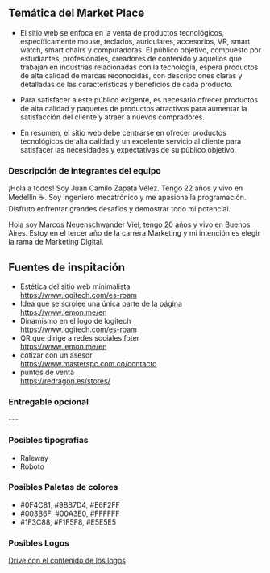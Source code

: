 <h2>Temática del Market Place</h2>

* El sitio web se enfoca en la venta de productos tecnológicos, específicamente mouse, teclados, auriculares, accesorios, VR, smart watch, smart chairs y computadoras. El público objetivo, compuesto por estudiantes, profesionales, creadores de contenido y aquellos que trabajan en industrias relacionadas con la tecnología, espera productos de alta calidad de marcas reconocidas, con descripciones claras y detalladas de las características y beneficios de cada producto.

* Para satisfacer a este público exigente, es necesario ofrecer productos de alta calidad y paquetes de productos atractivos para aumentar la satisfacción del cliente y atraer a nuevos compradores.

* En resumen, el sitio web debe centrarse en ofrecer productos tecnológicos de alta calidad y un excelente servicio al cliente para satisfacer las necesidades y expectativas de su público objetivo.

<h3>Descripción de integrantes del equipo</h3>

¡Hola a todos! Soy Juan Camilo Zapata Vélez. Tengo 22 años y vivo en Medellín ☕. Soy ingeniero mecatrónico y me apasiona la programación. Disfruto enfrentar grandes desafíos y demostrar todo mi potencial.

Hola soy Marcos Neuenschwander Viel, tengo 20 años y vivo en Buenos Aires. Estoy en el tercer año de la carrera Marketing y mi intención es elegir la rama de Marketing Digital.

<h2>Fuentes de inspitación</h2>

* Estética del sitio web minimalista
    <br>
    https://www.logitech.com/es-roam   
* Idea que se scrolee una única parte de la página
    <br>
    https://www.lemon.me/en
* Dinamismo en el logo de logitech
    <br>
    https://www.logitech.com/es-roam
* QR que dirige a redes sociales foter
    <br>
    https://www.lemon.me/en
* cotizar con un asesor
    <br>
    https://www.masterspc.com.co/contacto
* puntos de venta
    <br>
    https://redragon.es/stores/

<h3>Entregable opcional</h3>
---
<h3>Posibles tipografías</h3>

* Raleway
* Roboto

<h3>Posibles Paletas de colores</h3>

* #0F4C81, #9BB7D4, #E6F2FF
* #003B6F, #00A3E0, #FFFFFF
* #1F3C88, #F1F5F8, #E5E5E5

<h3>Posibles Logos</h3>

<a href="https://drive.google.com/drive/folders/12BCJ7tkk9900ZA0USAmYkKRyxLPAbixC?usp=sharing">Drive con el contenido de los logos</a>
